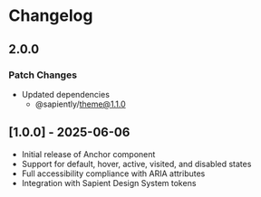 # Changelog

## 2.0.0

### Patch Changes

- Updated dependencies
  - @sapiently/theme@1.1.0

## [1.0.0] - 2025-06-06

- Initial release of Anchor component
- Support for default, hover, active, visited, and disabled states
- Full accessibility compliance with ARIA attributes
- Integration with Sapient Design System tokens
